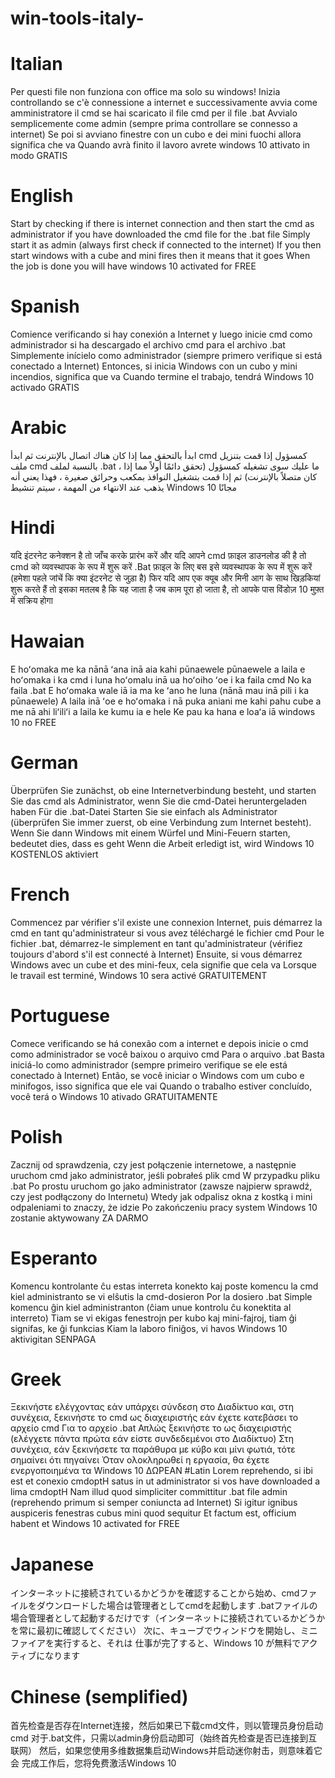 # win-tools-italy-
# Italian
Per questi file non funziona con office ma solo su windows!
 Inizia controllando se c'è connessione a internet e successivamente avvia come amministratore il cmd se hai scaricato il file cmd
 per il file .bat Avvialo semplicemente come admin (sempre prima controllare se connesso a internet)
 Se poi si avviano finestre con un cubo e dei mini fuochi allora significa che va
 Quando avrà finito il lavoro avrete windows 10 attivato in modo GRATIS
 # English
 Start by checking if there is internet connection and then start the cmd as administrator if you have downloaded the cmd file
 for the .bat file Simply start it as admin (always first check if connected to the internet)
 If you then start windows with a cube and mini fires then it means that it goes
 When the job is done you will have windows 10 activated for FREE
 # Spanish
 Comience verificando si hay conexión a Internet y luego inicie cmd como administrador si ha descargado el archivo cmd
 para el archivo .bat Simplemente inícielo como administrador (siempre primero verifique si está conectado a Internet)
 Entonces, si inicia Windows con un cubo y mini incendios, significa que va
 Cuando termine el trabajo, tendrá Windows 10 activado GRATIS
 # Arabic
 ابدأ بالتحقق مما إذا كان هناك اتصال بالإنترنت ثم ابدأ cmd كمسؤول إذا قمت بتنزيل ملف cmd
 بالنسبة لملف .bat ، ما عليك سوى تشغيله كمسؤول (تحقق دائمًا أولاً مما إذا كان متصلاً بالإنترنت)
 ثم إذا قمت بتشغيل النوافذ بمكعب وحرائق صغيرة ، فهذا يعني أنه يذهب
 عند الانتهاء من المهمة ، سيتم تنشيط Windows 10 مجانًا
 # Hindi
 यदि इंटरनेट कनेक्शन है तो जाँच करके प्रारंभ करें और यदि आपने cmd फ़ाइल डाउनलोड की है तो cmd को व्यवस्थापक के रूप में शुरू करें
 .Bat फ़ाइल के लिए बस इसे व्यवस्थापक के रूप में शुरू करें (हमेशा पहले जांचें कि क्या इंटरनेट से जुड़ा है)
 फिर यदि आप एक क्यूब और मिनी आग के साथ खिड़कियां शुरू करते हैं तो इसका मतलब है कि यह जाता है
 जब काम पूरा हो जाता है, तो आपके पास विंडोज़ 10 मुफ़्त में सक्रिय होगा
 # Hawaian
 E hoʻomaka me ka nānā ʻana inā aia kahi pūnaewele pūnaewele a laila e hoʻomaka i ka cmd i luna hoʻomalu inā ua hoʻoiho ʻoe i ka faila cmd
 No ka faila .bat E hoʻomaka wale iā ia ma ke ʻano he luna (nānā mau inā pili i ka pūnaewele)
 A laila inā ʻoe e hoʻomaka i nā puka aniani me kahi pahu cube a me nā ahi liʻiliʻi a laila ke kumu ia e hele
 Ke pau ka hana e loaʻa iā windows 10 no FREE
 # German
 Überprüfen Sie zunächst, ob eine Internetverbindung besteht, und starten Sie das cmd als Administrator, wenn Sie die cmd-Datei heruntergeladen haben
 Für die .bat-Datei Starten Sie sie einfach als Administrator (überprüfen Sie immer zuerst, ob eine Verbindung zum Internet besteht).
 Wenn Sie dann Windows mit einem Würfel und Mini-Feuern starten, bedeutet dies, dass es geht
 Wenn die Arbeit erledigt ist, wird Windows 10 KOSTENLOS aktiviert
 # French
 Commencez par vérifier s'il existe une connexion Internet, puis démarrez la cmd en tant qu'administrateur si vous avez téléchargé le fichier cmd
 Pour le fichier .bat, démarrez-le simplement en tant qu'administrateur (vérifiez toujours d'abord s'il est connecté à Internet)
 Ensuite, si vous démarrez Windows avec un cube et des mini-feux, cela signifie que cela va
 Lorsque le travail est terminé, Windows 10 sera activé GRATUITEMENT
 # Portuguese
 Comece verificando se há conexão com a internet e depois inicie o cmd como administrador se você baixou o arquivo cmd
 Para o arquivo .bat Basta iniciá-lo como administrador (sempre primeiro verifique se ele está conectado à Internet)
 Então, se você iniciar o Windows com um cubo e minifogos, isso significa que ele vai
 Quando o trabalho estiver concluído, você terá o Windows 10 ativado GRATUITAMENTE
 # Polish
 Zacznij od sprawdzenia, czy jest połączenie internetowe, a następnie uruchom cmd jako administrator, jeśli pobrałeś plik cmd
 W przypadku pliku .bat Po prostu uruchom go jako administrator (zawsze najpierw sprawdź, czy jest podłączony do Internetu)
 Wtedy jak odpalisz okna z kostką i mini odpaleniami to znaczy, że idzie
 Po zakończeniu pracy system Windows 10 zostanie aktywowany ZA DARMO
 # Esperanto
 Komencu kontrolante ĉu estas interreta konekto kaj poste komencu la cmd kiel administranto se vi elŝutis la cmd-dosieron
 Por la dosiero .bat Simple komencu ĝin kiel administranton (ĉiam unue kontrolu ĉu konektita al interreto)
 Tiam se vi ekigas fenestrojn per kubo kaj mini-fajroj, tiam ĝi signifas, ke ĝi funkcias
 Kiam la laboro finiĝos, vi havos Windows 10 aktivigitan SENPAGA
 # Greek
 Ξεκινήστε ελέγχοντας εάν υπάρχει σύνδεση στο Διαδίκτυο και, στη συνέχεια, ξεκινήστε το cmd ως διαχειριστής εάν έχετε κατεβάσει το αρχείο cmd
 Για το αρχείο .bat Απλώς ξεκινήστε το ως διαχειριστής (ελέγχετε πάντα πρώτα εάν είστε συνδεδεμένοι στο Διαδίκτυο)
 Στη συνέχεια, εάν ξεκινήσετε τα παράθυρα με κύβο και μίνι φωτιά, τότε σημαίνει ότι πηγαίνει
 Όταν ολοκληρωθεί η εργασία, θα έχετε ενεργοποιημένα τα Windows 10 ΔΩΡΕΑΝ
 #Latin 
 Lorem reprehendo, si ibi est et conexio cmdoptH satus in ut administrator si vos have downloaded a lima cmdoptH
 Nam illud quod simpliciter committitur .bat file admin (reprehendo primum si semper coniuncta ad Internet)
 Si igitur ignibus auspiceris fenestras cubus mini quod sequitur
 Et factum est, officium habent et Windows 10 activated for FREE
 # Japanese
 インターネットに接続されているかどうかを確認することから始め、cmdファイルをダウンロードした場合は管理者としてcmdを起動します
 .batファイルの場合管理者として起動するだけです（インターネットに接続されているかどうかを常に最初に確認してください）
 次に、キューブでウィンドウを開始し、ミニファイアを実行すると、それは
 仕事が完了すると、Windows 10 が無料でアクティブになります
 # Chinese (semplified)
 首先检查是否存在Internet连接，然后如果已下载cmd文件，则以管理员身份启动cmd
 对于.bat文件，只需以admin身份启动即可（始终首先检查是否已连接到互联网）
 然后，如果您使用多维数据集启动Windows并启动迷你射击，则意味着它会
 完成工作后，您将免费激活Windows 10
